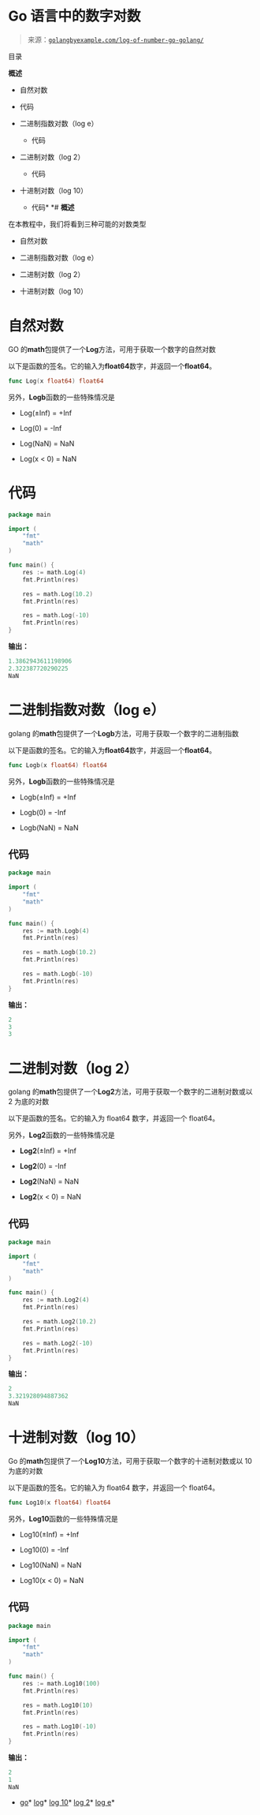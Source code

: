 <!--yml

类别：未分类

日期：2024-10-13 06:15:17

-->

# Go 语言中的数字对数

> 来源：[`golangbyexample.com/log-of-number-go-golang/`](https://golangbyexample.com/log-of-number-go-golang/)

目录

**概述**

+   自然对数

+   代码

+   二进制指数对数（log e）

    +   代码

+   二进制对数（log 2）

    +   代码

+   十进制对数（log 10）

    +   代码*  *# **概述**

在本教程中，我们将看到三种可能的对数类型

+   自然对数

+   二进制指数对数（log e）

+   二进制对数（log 2）

+   十进制对数（log 10）

# 自然对数

GO 的**math**包提供了一个**Log**方法，可用于获取一个数字的自然对数

以下是函数的签名。它的输入为**float64**数字，并返回一个**float64**。

```go
func Log(x float64) float64
```

另外，**Logb**函数的一些特殊情况是

+   Log(±Inf) = +Inf

+   Log(0) = -Inf

+   Log(NaN) = NaN

+   Log(x < 0) = NaN

# **代码**

```go
package main

import (
    "fmt"
    "math"
)

func main() {
    res := math.Log(4)
    fmt.Println(res)

    res = math.Log(10.2)
    fmt.Println(res)

    res = math.Log(-10)
    fmt.Println(res)
}
```

**输出：**

```go
1.3862943611198906
2.322387720290225
NaN
```

# **二进制指数对数（log e）**

golang 的**math**包提供了一个**Logb**方法，可用于获取一个数字的二进制指数

以下是函数的签名。它的输入为**float64**数字，并返回一个**float64**。

```go
func Logb(x float64) float64
```

另外，**Logb**函数的一些特殊情况是

+   Logb(±Inf) = +Inf

+   Logb(0) = -Inf

+   Logb(NaN) = NaN

## **代码**

```go
package main

import (
    "fmt"
    "math"
)

func main() {
    res := math.Logb(4)
    fmt.Println(res)

    res = math.Logb(10.2)
    fmt.Println(res)

    res = math.Logb(-10)
    fmt.Println(res)
}
```

**输出：**

```go
2
3
3
```

# **二进制对数（log 2）**

golang 的**math**包提供了一个**Log2**方法，可用于获取一个数字的二进制对数或以 2 为底的对数

以下是函数的签名。它的输入为 float64 数字，并返回一个 float64。

另外，**Log2**函数的一些特殊情况是

+   **Log2**(±Inf) = +Inf

+   **Log2**(0) = -Inf

+   **Log2**(NaN) = NaN

+   **Log2**(x < 0) = NaN

## **代码**

```go
package main

import (
    "fmt"
    "math"
)

func main() {
    res := math.Log2(4)
    fmt.Println(res)

    res = math.Log2(10.2)
    fmt.Println(res)

    res = math.Log2(-10)
    fmt.Println(res)
}
```

**输出：**

```go
2
3.321928094887362
NaN
```

# **十进制对数（log 10）**

Go 的**math**包提供了一个**Log10**方法，可用于获取一个数字的十进制对数或以 10 为底的对数

以下是函数的签名。它的输入为 float64 数字，并返回一个 float64。

```go
func Log10(x float64) float64
```

另外，**Log10**函数的一些特殊情况是

+   Log10(±Inf) = +Inf

+   Log10(0) = -Inf

+   Log10(NaN) = NaN

+   Log10(x < 0) = NaN

## **代码**

```go
package main

import (
    "fmt"
    "math"
)

func main() {
    res := math.Log10(100)
    fmt.Println(res)

    res = math.Log10(10)
    fmt.Println(res)

    res = math.Log10(-10)
    fmt.Println(res)
}
```

**输出：**

```go
2
1
NaN
```

+   [go](https://golangbyexample.com/tag/go/)*   [log](https://golangbyexample.com/tag/log/)*   [log 10](https://golangbyexample.com/tag/log-10/)*   [log 2](https://golangbyexample.com/tag/log-2/)*   [log e](https://golangbyexample.com/tag/log-e/)*
